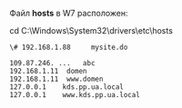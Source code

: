Файл **hosts** в W7 расположен:

cd C:\Windows\System32\drivers\etc\hosts


    \# 192.168.1.88     mysite.do
    
    109.87.246. ...   abc
    192.168.1.11  domen
    192.168.1.11  www.domen
    127.0.0.1    kds.pp.ua.local
    127.0.0.1    www.kds.pp.ua.local


